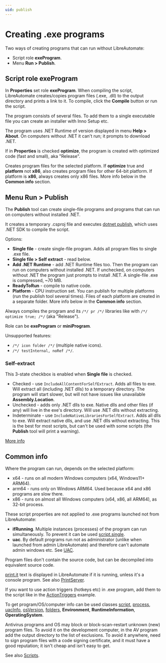 ```yaml
---
uid: publish
---
```


# Creating .exe programs
Two ways of creating programs that can run without LibreAutomate:
- Script role **exeProgram**.
- Menu **Run > Publish**.

## Script role exeProgram
In **Properties** set role **exeProgram**. When compiling the script, LibreAutomate creates/copies program files (.exe, .dll) to the output directory and prints a link to it. To compile, click the **Compile** button or run the script.

The program consists of several files. To add them to a single executable file you can create an installer with Inno Setup etc.

The program uses .NET Runtime of version displayed in menu **Help > About**. On computers without .NET it can't run; it prompts to download .NET.

If in **Properties** is checked **optimize**, the program is created with optimized code (fast and small), aka "Release".

Creates program files for the selected platform. If **optimize** true and **platform** not **x86**, also creates program files for other 64-bit platform. If platform is **x86**, always creates only x86 files. More info below in the **Common info** section.

## Menu Run > Publish
The **Publish** tool can create single-file programs and programs that can run on computers without installed .NET.

It creates a temporary .csproj file and executes [dotnet publish](https://www.google.com/search?q=dotnet+publish), which uses .NET SDK to compile the script.

Options:
- **Single file** - create single-file program. Adds all program files to single .exe file.
- **Single file > Self extract** - read below.
- **Add .NET Runtime** - add .NET Runtime files too. Then the program can run on computers without installed .NET. If unchecked, on computers without .NET the program just prompts to install .NET. A single-file .exe is compressed, ~70 MB.
- **ReadyToRun** - compile to native code.
- **Platform** - CPU instruction set. You can publish for multiple platforms (run the publish tool several times). Files of each platform are created in a separate folder. More info below in the **Common info** section.

Always compiles the program and its `/*/ pr /*/` libraries like with `/*/ optimize true; /*/` (aka "Release").

Role can be **exeProgram** or **miniProgram**.

Unsupported features:
- `/*/ icon folder /*/` (multiple native icons).
- `/*/ testInternal, noRef /*/`.

### Self-extract

This 3-state checkbox is enabled when **Single file** is checked.
- Checked - use `IncludeAllContentForSelfExtract`. Adds all files to exe. Will extract all (including .NET dlls) to a temporary directory. The program will start slower, but will not have issues like unavailable **Assembly.Location**.
- Unchecked - adds only .NET dlls to exe. Native dlls and other files (if any) will live in the exe's directory. Will use .NET dlls without extracting.
- Indeterminate - use `IncludeNativeLibrariesForSelfExtract`. Adds all dlls to exe. Will extract native dlls, and use .NET dlls without extracting. This is the best for most scripts, but can't be used with some scripts (the **Publish** tool will print a warning). 

[More info](https://www.google.com/search?q=dotnet+publish+single-file+IncludeAllContentForSelfExtract+IncludeNativeLibrariesForSelfExtract)

## Common info

Where the program can run, depends on the selected platform:
- x64 - runs on all modern Windows computers (x64, Windows11+ ARM64).
- arm64 - runs only on Windows ARM64. Used because x64 and x86 programs are slow there.
- x86 - runs on almost all Windows computers (x64, x86, all ARM64), as 32-bit process.

These script properties are not applied to .exe programs launched not from LibreAutomate:
- **ifRunning**. Multiple instances (processes) of the program can run simultaneously. To prevent it can be used [script.single]().
- **uac**. By default programs run not as administrator (unlike when launched from admin LibreAutomate) and therefore can't automate admin windows etc. See [UAC](xref:uac).

Program files don't contain the source code, but can be decompiled into equivalent source code.

[print.it]() text is displayed in LibreAutomate if it is running, unless it's a console program. See also [PrintServer]().

If you want to use action triggers (hotkeys etc) in .exe program, add them to the script like in the [ActionTriggers]() example.

To get program/OS/computer info can be used classes [script](), [process](), [uacInfo](), [osVersion](), [folders](), **Environment**, **RuntimeInformation**, **OperatingSystem**.

Antivirus programs and OS may block or block-scan-restart unknown (new) program files. To avoid it on the development computer, in the AV program add the output directory to the list of exclusions. To avoid it anywhere, need to sign program files with a code signing certificate, and it must have a good reputation; it isn't cheap and isn't easy to get.

See also [Scripts](xref:script).

